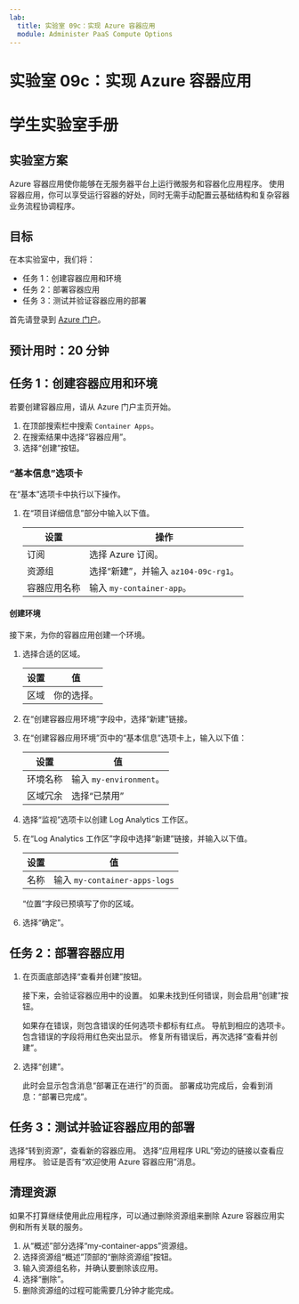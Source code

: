 ```yaml
---
lab:
  title: 实验室 09c：实现 Azure 容器应用
  module: Administer PaaS Compute Options
---
```


# 实验室 09c：实现 Azure 容器应用
# 学生实验室手册

## 实验室方案
Azure 容器应用使你能够在无服务器平台上运行微服务和容器化应用程序。 使用容器应用，你可以享受运行容器的好处，同时无需手动配置云基础结构和复杂容器业务流程协调程序。

## 目标

在本实验室中，我们将：
- 任务 1：创建容器应用和环境
- 任务 2：部署容器应用
- 任务 3：测试并验证容器应用的部署

首先请登录到 [Azure 门户](https://portal.azure.com)。

## 预计用时：20 分钟

## 任务 1：创建容器应用和环境

若要创建容器应用，请从 Azure 门户主页开始。

1. 在顶部搜索栏中搜索 `Container Apps`。
1. 在搜索结果中选择“容器应用”。
1. 选择“创建”按钮。

### “基本信息”选项卡

在“基本”选项卡中执行以下操作。

1. 在“项目详细信息”部分中输入以下值。

    | 设置 | 操作 |
    |---|---|
    | 订阅 | 选择 Azure 订阅。 |
    | 资源组 | 选择“新建”，并输入 `az104-09c-rg1`。 |
    | 容器应用名称 |  输入 `my-container-app`。 |

#### 创建环境

接下来，为你的容器应用创建一个环境。

1. 选择合适的区域。

    | 设置 | 值 |
    |--|--|
    | 区域 | 你的选择。 |

1. 在“创建容器应用环境”字段中，选择“新建”链接。
1. 在“创建容器应用环境”页中的“基本信息”选项卡上，输入以下值：

    | 设置 | 值 |
    |--|--|
    | 环境名称 | 输入 `my-environment`。 |
    | 区域冗余 | 选择“已禁用” |

1. 选择“监视”选项卡以创建 Log Analytics 工作区。
1. 在“Log Analytics 工作区”字段中选择“新建”链接，并输入以下值。

    | 设置 | 值 |
    |--|--|
    | 名称 | 输入 `my-container-apps-logs` |
  
    “位置”字段已预填写了你的区域。

1. 选择“确定”。


## 任务 2：部署容器应用

1. 在页面底部选择“查看并创建”按钮。  

    接下来，会验证容器应用中的设置。 如果未找到任何错误，则会启用“创建”按钮。  

    如果存在错误，则包含错误的任何选项卡都标有红点。  导航到相应的选项卡。包含错误的字段将用红色突出显示。  修复所有错误后，再次选择“查看并创建”。

1. 选择“创建”。

    此时会显示包含消息“部署正在进行”的页面。  部署成功完成后，会看到消息：“部署已完成”。
   
## 任务 3：测试并验证容器应用的部署

选择“转到资源”，查看新的容器应用。  选择“应用程序 URL”旁边的链接以查看应用程序。 验证是否有“欢迎使用 Azure 容器应用”消息。

## 清理资源

如果不打算继续使用此应用程序，可以通过删除资源组来删除 Azure 容器应用实例和所有关联的服务。

1. 从“概述”部分选择“my-container-apps”资源组。
1. 选择资源组“概述”顶部的“删除资源组”按钮。
1. 输入资源组名称，并确认要删除该应用。 
1. 选择“删除”。
1. 删除资源组的过程可能需要几分钟才能完成。
